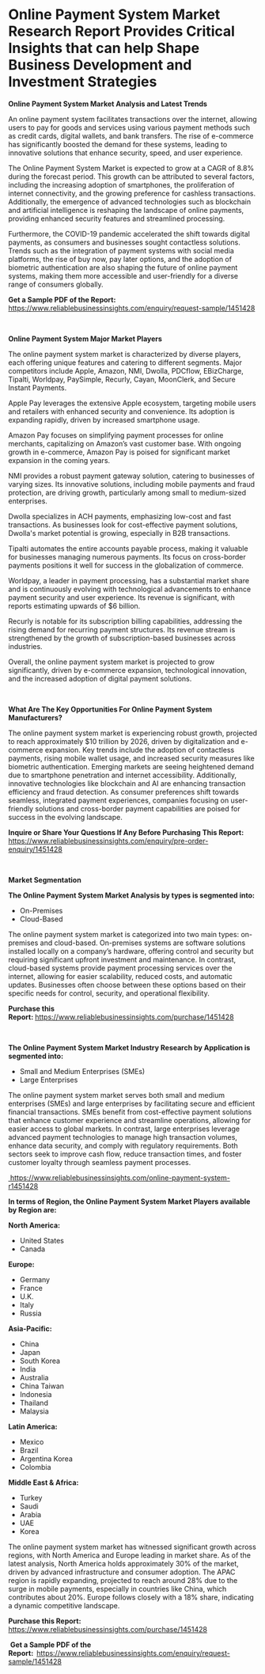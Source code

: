 <p><h1>Online Payment System Market Research Report Provides Critical Insights that can help Shape Business Development and Investment Strategies</h1></p><p><strong>Online Payment System Market Analysis and Latest Trends</strong></p>
<p><p>An online payment system facilitates transactions over the internet, allowing users to pay for goods and services using various payment methods such as credit cards, digital wallets, and bank transfers. The rise of e-commerce has significantly boosted the demand for these systems, leading to innovative solutions that enhance security, speed, and user experience.</p><p>The Online Payment System Market is expected to grow at a CAGR of 8.8% during the forecast period. This growth can be attributed to several factors, including the increasing adoption of smartphones, the proliferation of internet connectivity, and the growing preference for cashless transactions. Additionally, the emergence of advanced technologies such as blockchain and artificial intelligence is reshaping the landscape of online payments, providing enhanced security features and streamlined processing.</p><p>Furthermore, the COVID-19 pandemic accelerated the shift towards digital payments, as consumers and businesses sought contactless solutions. Trends such as the integration of payment systems with social media platforms, the rise of buy now, pay later options, and the adoption of biometric authentication are also shaping the future of online payment systems, making them more accessible and user-friendly for a diverse range of consumers globally.</p></p>
<p><strong>Get a Sample PDF of the Report:&nbsp;</strong> <a href="https://www.reliablebusinessinsights.com/enquiry/request-sample/1451428?utm_campaign=2924&utm_medium=2&utm_source=Github&utm_content=ia&utm_term=20042025&utm_id=online-payment-system">https://www.reliablebusinessinsights.com/enquiry/request-sample/1451428</a></p>
<p>&nbsp;</p>
<p><strong>Online Payment System Major Market Players</strong></p>
<p><p>The online payment system market is characterized by diverse players, each offering unique features and catering to different segments. Major competitors include Apple, Amazon, NMI, Dwolla, PDCflow, EBizCharge, Tipalti, Worldpay, PaySimple, Recurly, Cayan, MoonClerk, and Secure Instant Payments.</p><p>Apple Pay leverages the extensive Apple ecosystem, targeting mobile users and retailers with enhanced security and convenience. Its adoption is expanding rapidly, driven by increased smartphone usage.</p><p>Amazon Pay focuses on simplifying payment processes for online merchants, capitalizing on Amazon’s vast customer base. With ongoing growth in e-commerce, Amazon Pay is poised for significant market expansion in the coming years.</p><p>NMI provides a robust payment gateway solution, catering to businesses of varying sizes. Its innovative solutions, including mobile payments and fraud protection, are driving growth, particularly among small to medium-sized enterprises.</p><p>Dwolla specializes in ACH payments, emphasizing low-cost and fast transactions. As businesses look for cost-effective payment solutions, Dwolla's market potential is growing, especially in B2B transactions.</p><p>Tipalti automates the entire accounts payable process, making it valuable for businesses managing numerous payments. Its focus on cross-border payments positions it well for success in the globalization of commerce.</p><p>Worldpay, a leader in payment processing, has a substantial market share and is continuously evolving with technological advancements to enhance payment security and user experience. Its revenue is significant, with reports estimating upwards of $6 billion.</p><p>Recurly is notable for its subscription billing capabilities, addressing the rising demand for recurring payment structures. Its revenue stream is strengthened by the growth of subscription-based businesses across industries.</p><p>Overall, the online payment system market is projected to grow significantly, driven by e-commerce expansion, technological innovation, and the increased adoption of digital payment solutions.</p></p>
<p>&nbsp;</p>
<p><strong>What Are The Key Opportunities For Online Payment System Manufacturers?</strong></p>
<p><p>The online payment system market is experiencing robust growth, projected to reach approximately $10 trillion by 2026, driven by digitalization and e-commerce expansion. Key trends include the adoption of contactless payments, rising mobile wallet usage, and increased security measures like biometric authentication. Emerging markets are seeing heightened demand due to smartphone penetration and internet accessibility. Additionally, innovative technologies like blockchain and AI are enhancing transaction efficiency and fraud detection. As consumer preferences shift towards seamless, integrated payment experiences, companies focusing on user-friendly solutions and cross-border payment capabilities are poised for success in the evolving landscape.</p></p>
<p><strong>Inquire or Share Your Questions If Any Before Purchasing This Report:</strong> <a href="https://www.reliablebusinessinsights.com/enquiry/pre-order-enquiry/1451428?utm_campaign=2924&utm_medium=2&utm_source=Github&utm_content=ia&utm_term=20042025&utm_id=online-payment-system">https://www.reliablebusinessinsights.com/enquiry/pre-order-enquiry/1451428</a></p>
<p>&nbsp;</p>
<p><strong>Market Segmentation</strong></p>
<p><strong>The Online Payment System Market Analysis by types is segmented into:</strong></p>
<p><ul><li>On-Premises</li><li>Cloud-Based</li></ul></p>
<p><p>The online payment system market is categorized into two main types: on-premises and cloud-based. On-premises systems are software solutions installed locally on a company’s hardware, offering control and security but requiring significant upfront investment and maintenance. In contrast, cloud-based systems provide payment processing services over the internet, allowing for easier scalability, reduced costs, and automatic updates. Businesses often choose between these options based on their specific needs for control, security, and operational flexibility.</p></p>
<p><strong>Purchase this Report:&nbsp;</strong><a href="https://www.reliablebusinessinsights.com/purchase/1451428?utm_campaign=2924&utm_medium=2&utm_source=Github&utm_content=ia&utm_term=20042025&utm_id=online-payment-system">https://www.reliablebusinessinsights.com/purchase/1451428</a></p>
<p>&nbsp;</p>
<p><strong>The Online Payment System Market Industry Research by Application is segmented into:</strong></p>
<p><ul><li>Small and Medium Enterprises (SMEs)</li><li>Large Enterprises</li></ul></p>
<p><p>The online payment system market serves both small and medium enterprises (SMEs) and large enterprises by facilitating secure and efficient financial transactions. SMEs benefit from cost-effective payment solutions that enhance customer experience and streamline operations, allowing for easier access to global markets. In contrast, large enterprises leverage advanced payment technologies to manage high transaction volumes, enhance data security, and comply with regulatory requirements. Both sectors seek to improve cash flow, reduce transaction times, and foster customer loyalty through seamless payment processes.</p></p>
<p><a href="https://www.reliablebusinessinsights.com/online-payment-system-r1451428?utm_campaign=2924&utm_medium=2&utm_source=Github&utm_content=ia&utm_term=20042025&utm_id=online-payment-system">&nbsp;https://www.reliablebusinessinsights.com/online-payment-system-r1451428</a></p>
<p><strong>In terms of Region, the Online Payment System Market Players available by Region are:</strong></p>
<p>
    <p> <strong> North America: </strong>
        <ul>
            <li>United States</li>
            <li>Canada</li>
        </ul>
        </p> 
    <p> <strong> Europe: </strong>
        <ul>
            <li>Germany</li>
            <li>France</li>
            <li>U.K.</li>
            <li>Italy</li>
            <li>Russia</li>
        </ul>
        </p> 
    <p> <strong> Asia-Pacific: </strong>
        <ul>
            <li>China</li>
            <li>Japan</li>
            <li>South Korea</li>
            <li>India</li>
            <li>Australia</li>
            <li>China Taiwan</li>
            <li>Indonesia</li>
            <li>Thailand</li>
            <li>Malaysia</li>
        </ul>
        </p> 
    <p> <strong> Latin America: </strong>
        <ul>
            <li>Mexico</li>
            <li>Brazil</li>
            <li>Argentina Korea</li>
            <li>Colombia</li>
        </ul>
        </p> 
    <p> <strong> Middle East & Africa: </strong>
        <ul>
            <li>Turkey</li>
            <li>Saudi</li>
            <li>Arabia</li>
            <li>UAE</li>
            <li>Korea</li>
        </ul>
    </p>
    </p>
<p><p>The online payment system market has witnessed significant growth across regions, with North America and Europe leading in market share. As of the latest analysis, North America holds approximately 30% of the market, driven by advanced infrastructure and consumer adoption. The APAC region is rapidly expanding, projected to reach around 28% due to the surge in mobile payments, especially in countries like China, which contributes about 20%. Europe follows closely with a 18% share, indicating a dynamic competitive landscape.</p></p>
<p><strong>Purchase this Report: </strong><a href="https://www.reliablebusinessinsights.com/purchase/1451428?utm_campaign=2924&utm_medium=2&utm_source=Github&utm_content=ia&utm_term=20042025&utm_id=online-payment-system">https://www.reliablebusinessinsights.com/purchase/1451428</a></p>
<p>&nbsp;<strong>Get a Sample PDF of the Report:&nbsp;&nbsp;</strong><a href="https://www.reliablebusinessinsights.com/enquiry/request-sample/1451428?utm_campaign=2924&utm_medium=2&utm_source=Github&utm_content=ia&utm_term=20042025&utm_id=online-payment-system">https://www.reliablebusinessinsights.com/enquiry/request-sample/1451428</a></p>
<p><strong></strong></p>
<p><p></p><p></p><p></p></p>